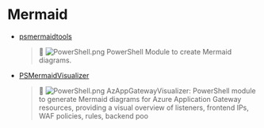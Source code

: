 # Mermaid
- [psmermaidtools](<https://github.com/Thamielis/psmermaidtools>)
	> :memo: ![PowerShell.png](../images/PowerShell.png) PowerShell Module to create Mermaid diagrams. 
- [PSMermaidVisualizer](<https://github.com/In-Pro-Org/PSMermaidVisualizer>)
	> :memo: ![PowerShell.png](../images/PowerShell.png) AzAppGatewayVisualizer: PowerShell module to generate Mermaid diagrams for Azure Application Gateway resources, providing a visual overview of listeners, frontend IPs, WAF policies, rules, backend poo 

